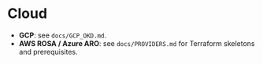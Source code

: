 # Cloud
- **GCP**: see `docs/GCP_OKD.md`.
- **AWS ROSA / Azure ARO**: see `docs/PROVIDERS.md` for Terraform skeletons and prerequisites.
